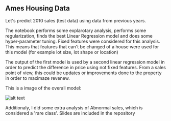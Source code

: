 ## Ames Housing Data

Let's predict 2010 sales (test data) using data from previous years.

The notebook performs some explarotary analysis, performs some regularization, finds the best Linear Regression model and does some hyper-parameter tuning. Fixed features were considered for this analysis. This means that features that can't be changed of a house were used for this model (for example lot size, lot shape or location)

The output of the first model is used by a second linear regression model in order to predict the difference in price using not fixed features. From a sales point of view, this could be updates or improvements done to the property in order to maximaze revenew.

This is a image of the overall model:

![alt text](https://raw.github.com/rickyca/Housing-Data/master/model.png)

Additionaly, I did some extra analysis of Abnormal sales, which is considered a 'rare class'. Slides are included in the repository
